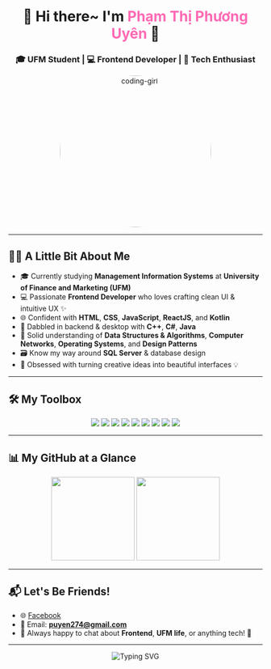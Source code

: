 <h1 align="center">🌸 Hi there~ I'm <span style="color:#FF69B4;">Phạm Thị Phương Uyên</span> 👋</h1>
<h3 align="center">🎓 UFM Student | 💻 Frontend Developer | 🚀 Tech Enthusiast</h3>

<p align="center">
  <img src="https://media.giphy.com/media/RbDKaczqWovIugyJmW/giphy.gif" width="300" alt="coding-girl" style="border-radius: 50%;" />
</p>


---

## 💁‍♀️ A Little Bit About Me

- 🎓 Currently studying **Management Information Systems** at **University of Finance and Marketing (UFM)**
- 💻 Passionate **Frontend Developer** who loves crafting clean UI & intuitive UX ✨
- 🌐 Confident with **HTML**, **CSS**, **JavaScript**, **ReactJS**, and **Kotlin**
- 🔧 Dabbled in backend & desktop with **C++**, **C#**, **Java**
- 🧠 Solid understanding of **Data Structures & Algorithms**, **Computer Networks**, **Operating Systems**, and **Design Patterns**
- 🗃️ Know my way around **SQL Server** & database design
- 🎨 Obsessed with turning creative ideas into beautiful interfaces 💡

---

## 🛠️ My Toolbox

<p align="center">
  <img src="https://img.shields.io/badge/-C++-00599C?style=for-the-badge&logo=cplusplus&logoColor=white" />
  <img src="https://img.shields.io/badge/-C%23-239120?style=for-the-badge&logo=c-sharp&logoColor=white" />
  <img src="https://img.shields.io/badge/-Java-007396?style=for-the-badge&logo=java&logoColor=white" />
  <img src="https://img.shields.io/badge/-Kotlin-0095D5?style=for-the-badge&logo=kotlin&logoColor=white" />
  <img src="https://img.shields.io/badge/-JavaScript-F7DF1E?style=for-the-badge&logo=javascript&logoColor=black" />
  <img src="https://img.shields.io/badge/-React-61DAFB?style=for-the-badge&logo=react&logoColor=black" />
  <img src="https://img.shields.io/badge/-HTML5-E34F26?style=for-the-badge&logo=html5&logoColor=white" />
  <img src="https://img.shields.io/badge/-CSS3-1572B6?style=for-the-badge&logo=css3&logoColor=white" />
  <img src="https://img.shields.io/badge/-SQL%20Server-CC2927?style=for-the-badge&logo=microsoft-sql-server&logoColor=white" />
</p>

---

## 📊 My GitHub at a Glance

<p align="center">
  <img src="https://github-readme-stats.vercel.app/api?username=phuyen27&show_icons=true&theme=tokyonight&hide_border=true" height="165" />
  <img src="https://github-readme-stats.vercel.app/api/top-langs/?username=phuyen27&layout=compact&theme=tokyonight&hide_border=true" height="165" />
</p>

---

## 📬 Let's Be Friends!

- 🌐 [Facebook](https://www.facebook.com/phuonguyen274/)
- 📧 Email: **puyen274@gmail.com**
- 💬 Always happy to chat about **Frontend**, **UFM life**, or anything tech! 🌟

---

<p align="center">
  <img src="https://readme-typing-svg.demolab.com?font=Fira+Code&duration=3000&pause=1000&color=FF69B4&center=true&vCenter=true&width=435&lines=Welcome+to+my+GitHub+profile!;Frontend+Developer+%7C+Tech+Lover+%7C+UFM+Student;Always+Learning+New+Things+%F0%9F%92%BB" alt="Typing SVG" />
</p>
